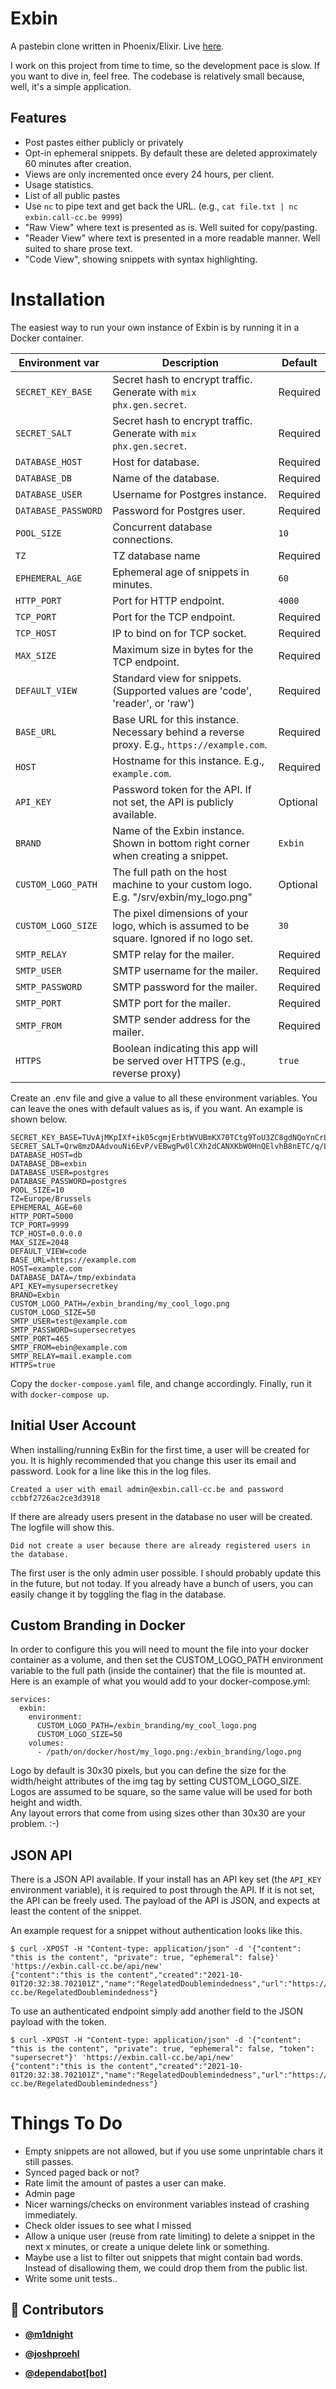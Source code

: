 <!-- DO NOT REMOVE - contributor_list:data:start:["m1dnight", "joshproehl", "dependabot[bot]"]:end -->
# Exbin

A pastebin clone written in Phoenix/Elixir. Live [here](https://exbin.call-cc.be). 

I work on this project from time to time, so the development pace is slow. If you want to dive in, feel free. The codebase is relatively small because, well, it's a simple application.

## Features

 * Post pastes either publicly or privately 
 * Opt-in ephemeral snippets. By default these are deleted approximately 60 minutes after creation.
 * Views are only incremented once every 24 hours, per client.
 * Usage statistics.
 * List of all public pastes 
 * Use `nc` to pipe text and get back the URL. 
   (e.g., `cat file.txt | nc exbin.call-cc.be 9999`)
 * "Raw View" where text is presented as is. Well suited for copy/pasting.
 * "Reader View" where text is presented in a more readable manner. Well suited to share prose text.
 * "Code View", showing snippets with syntax highlighting.

# Installation 

The easiest way to run your own instance of Exbin is by running it in a Docker container.

| Environment var     | Description                                                                                | Default             |
|---------------------|--------------------------------------------------------------------------------------------|---------------------|
| `SECRET_KEY_BASE`   | Secret hash to encrypt traffic. Generate with `mix phx.gen.secret`.                        | Required            |
| `SECRET_SALT`       | Secret hash to encrypt traffic. Generate with `mix phx.gen.secret`.                        | Required            |
| `DATABASE_HOST`     | Host for database.                                                                         | Required            |
| `DATABASE_DB`       | Name of the database.                                                                      | Required            |
| `DATABASE_USER`     | Username for Postgres instance.                                                            | Required            |
| `DATABASE_PASSWORD` | Password for Postgres user.                                                                | Required            |
| `POOL_SIZE`         | Concurrent database connections.                                                           | `10`                |
| `TZ`                | TZ database name                                                                           | Required            |
| `EPHEMERAL_AGE`     | Ephemeral age of snippets in minutes.                                                      | `60`                |
| `HTTP_PORT`         | Port for HTTP endpoint.                                                                    | `4000`              |
| `TCP_PORT`          | Port for the TCP endpoint.                                                                 | Required            |
| `TCP_HOST`          | IP to bind on for TCP socket.                                                              | Required            |
| `MAX_SIZE`          | Maximum size in bytes for the TCP endpoint.                                                | Required            |
| `DEFAULT_VIEW`      | Standard view for snippets. (Supported values are 'code', 'reader', or 'raw')              | Required            |
| `BASE_URL`          | Base URL for this instance. Necessary behind a reverse proxy. E.g., `https://example.com`. | Required            |
| `HOST`              | Hostname for this instance. E.g., `example.com`.                                           | Required            |
| `API_KEY`           | Password token for the API. If not set, the API is publicly available.                     | Optional            |
| `BRAND`             | Name of the Exbin instance. Shown in bottom right corner when creating a snippet.          | `Exbin`             |
| `CUSTOM_LOGO_PATH`  | The full path on the host machine to your custom logo. E.g. "/srv/exbin/my_logo.png"       | Optional            |
| `CUSTOM_LOGO_SIZE`  | The pixel dimensions of your logo, which is assumed to be square. Ignored if no logo set.  | `30`                |
| `SMTP_RELAY`        | SMTP relay for the mailer.                                                                 | Required            |
| `SMTP_USER`         | SMTP username for the mailer.                                                              | Required            |
| `SMTP_PASSWORD`     | SMTP password for the mailer.                                                              | Required            |
| `SMTP_PORT`         | SMTP port for the mailer.                                                                  | Required            |
| `SMTP_FROM`         | SMTP sender address for the mailer.                                                        | Required            |
| `HTTPS`         | Boolean indicating this app will be served over HTTPS (e.g., reverse proxy)                    | `true`              |


Create an .env file and give a value to all these environment variables. You can leave the ones with default values as is, if you want.
An example is shown below.

```
SECRET_KEY_BASE=TUvAjMKpIXf+ik05cgmjErbtWVUBmKX70TCtg9ToU3ZC8gdNQoYnCrLAljBuHvKU 
SECRET_SALT=Qrw8mzDAAdvouNi6EvP/vEBwgPw0lCXh2dCANXKbW0HnQElvhB8nETC/q/L+zxxa 
DATABASE_HOST=db 
DATABASE_DB=exbin
DATABASE_USER=postgres
DATABASE_PASSWORD=postgres 
POOL_SIZE=10 
TZ=Europe/Brussels 
EPHEMERAL_AGE=60
HTTP_PORT=5000
TCP_PORT=9999
TCP_HOST=0.0.0.0
MAX_SIZE=2048
DEFAULT_VIEW=code 
BASE_URL=https://example.com
HOST=example.com 
DATABASE_DATA=/tmp/exbindata
API_KEY=mysupersecretkey
BRAND=Exbin
CUSTOM_LOGO_PATH=/exbin_branding/my_cool_logo.png
CUSTOM_LOGO_SIZE=50
SMTP_USER=test@example.com
SMTP_PASSWORD=supersecretyes
SMTP_PORT=465
SMTP_FROM=ebin@example.com
SMTP_RELAY=mail.example.com
HTTPS=true
```

Copy the `docker-compose.yaml` file, and change accordingly. Finally, run it with `docker-compose up`.

## Initial User Account

When installing/running ExBin for the first time, a user will be created for you.
It is highly recommended that you change this user its email and password. 
Look for a line like this in the log files.

```
Created a user with email admin@exbin.call-cc.be and password ccbbf2726ac2ce3d3918
```

If there are already users present in the database no user will be created.
The logfile will show this.

```
Did not create a user because there are already registered users in the database.
```

The first user is the only admin user possible. I should probably update this in the future, but not today.
If you already have a bunch of users, you can easily change it by toggling the flag in the database.
## Custom Branding in Docker 

In order to configure this you will need to mount the file into your docker container as a volume, and then set the CUSTOM_LOGO_PATH environment variable to the full path (inside the container) that the file is mounted at.  
Here is an example of what you would add to your docker-compose.yml:
```
services:
  exbin:
    environment:
      CUSTOM_LOGO_PATH=/exbin_branding/my_cool_logo.png
      CUSTOM_LOGO_SIZE=50
    volumes:
      - /path/on/docker/host/my_logo.png:/exbin_branding/logo.png
```

Logo by default is 30x30 pixels, but you can define the size for the width/height attributes of the img tag by setting CUSTOM_LOGO_SIZE.  
Logos are assumed to be square, so the same value will be used for both height and width.  
Any layout errors that come from using sizes other than 30x30 are your problem. :-)

## JSON API

There is a JSON API available. If your install has an API key set (the `API_KEY` environment variable), it is required to post through the API. If it is not set, the API can be freely used. 
The payload of the API is JSON, and expects at least the content of the snippet.


An example request for a snippet without authentication looks like this.

```
$ curl -XPOST -H "Content-type: application/json" -d '{"content": "this is the content", "private": true, "ephemeral": false}' 'https://exbin.call-cc.be/api/new'
{"content":"this is the content","created":"2021-10-01T20:32:38.702101Z","name":"RegelatedDoublemindedness","url":"https://exbin.call-cc.be/RegelatedDoublemindedness"}
```

To use an authenticated endpoint simply add another field to the JSON payload with the token.

```
$ curl -XPOST -H "Content-type: application/json" -d '{"content": "this is the content", "private": true, "ephemeral": false, "token": "supersecret"}' 'https://exbin.call-cc.be/api/new'
{"content":"this is the content","created":"2021-10-01T20:32:38.702101Z","name":"RegelatedDoublemindedness","url":"https://exbin.call-cc.be/RegelatedDoublemindedness"}
```

# Things To Do 

 * Empty snippets are not allowed, but if you use some unprintable chars it still passes. 
 * Synced paged back or not? 
 * Rate limit the amount of pastes a user can make.
 * Admin page
 * Nicer warnings/checks on environment variables instead of crashing immediately.
 * Check older issues to see what I missed
 * Allow a unique user (reuse from rate limiting) to delete a snippet in the next x minutes, or create a unique delete link or something.
 * Maybe use a list to filter out snippets that might contain bad words. Instead of disallowing them, we could drop them from the public list. 
 * Write some unit tests..


<!-- prettier-ignore-start -->
<!-- DO NOT REMOVE - contributor_list:start -->
## 👥 Contributors


- **[@m1dnight](https://github.com/m1dnight)**

- **[@joshproehl](https://github.com/joshproehl)**

- **[@dependabot[bot]](https://github.com/apps/dependabot)**

<!-- DO NOT REMOVE - contributor_list:end -->
<!-- prettier-ignore-end -->
